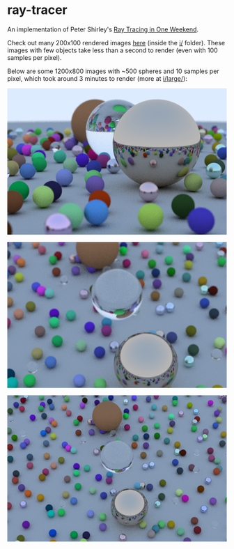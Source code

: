 # ray-tracer
An implementation of Peter Shirley's [Ray Tracing in One Weekend](http://www.realtimerendering.com/raytracing/Ray%20Tracing%20in%20a%20Weekend.pdf).

Check out many 200x100 rendered images [here](https://github.com/laurelkeys/ray-tracer/blob/master/i/README.md) (inside the [i/](https://github.com/laurelkeys/ray-tracer/blob/master/i/) folder).
These images with few objects take less than a second to render (even with 100 samples per pixel).

Below are some 1200x800 images with ~500 spheres and 10 samples per pixel, which took around 3 minutes to render (more at [i/large/](https://github.com/laurelkeys/ray-tracer/blob/master/i/large/)):

![](https://github.com/laurelkeys/ray-tracer/blob/master/i/large/random_scene_10xAA_fixed_cam_large.png)

![](https://github.com/laurelkeys/ray-tracer/blob/master/i/large/random_scene_10xAA_y10_large.png)

![](https://github.com/laurelkeys/ray-tracer/blob/master/i/large/random_scene_10xAA_y18_x18_fixed_dof_large.png)
